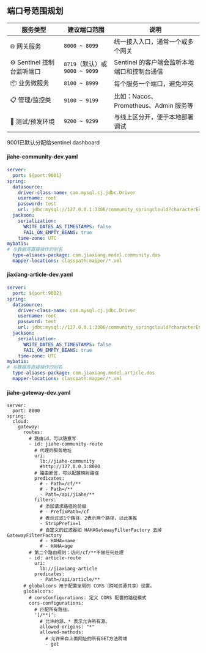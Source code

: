 ##  端口号范围规划

| 服务类型                  | 建议端口范围                   | 说明                                        |
| ------------------------- | ------------------------------ | ------------------------------------------- |
| 🌐 网关服务                | `8000 ~ 8099`                  | 统一接入入口，通常一个或多个网关            |
| ⚙️ Sentinel 控制台监听端口 | `8719`（默认）或 `9000 ~ 9099` | Sentinel 的客户端会监听本地端口和控制台通信 |
| 📦 业务微服务              | `8100 ~ 8999`                  | 每个服务一个端口，避免冲突                  |
| 📋 管理/监控类             | `9100 ~ 9199`                  | 比如：Nacos、Prometheus、Admin 服务等       |
| 🧪 测试/预发环境           | `9200 ~ 9299`                  | 与线上区分开，便于本地部署调试              |

9001已默认分配给sentinel dashboard

#### jiahe-community-dev.yaml

```yaml
server:
  port: ${port:9001}
spring:
  datasource:
    driver-class-name: com.mysql.cj.jdbc.Driver
    username: root
    password: test
    url: jdbc:mysql://127.0.0.1:3306/community_springclould?characterEncoding=utf-8&useSSL=false
  jackson:
    serialization:
      WRITE_DATES_AS_TIMESTAMPS: false
      FAIL_ON_EMPTY_BEANS: true
    time-zone: UTC
mybatis:
# 与数据库直接操作的别名
  type-aliases-package: com.jiaxiang.model.community.dos
  mapper-locations: classpath:mapper/*.xml

```
#### jiaxiang-article-dev.yaml

```yaml
server:
  port: ${port:9002}
spring:
  datasource:
    driver-class-name: com.mysql.cj.jdbc.Driver
    username: root
    password: test
    url: jdbc:mysql://127.0.0.1:3306/community_springclould?characterEncoding=utf-8&useSSL=false
  jackson:
    serialization:
      WRITE_DATES_AS_TIMESTAMPS: false
      FAIL_ON_EMPTY_BEANS: true
    time-zone: UTC
mybatis:
# 与数据库直接操作的别名
  type-aliases-package: com.jiaxiang.model.article.dos
  mapper-locations: classpath:mapper/*.xml
```

#### jiahe-gateway-dev.yaml

```
server:
  port: 8000
spring:
  cloud:
    gateway:
      routes:
        # 路由id，可以随意写
        - id: jiahe-community-route
          # 代理的服务地址
          uri:
            lb://jiahe-community
            #http://127.0.0.1:8080
          # 路由断言，可以配置映射路径
          predicates:
            # - Path=/cf/**
            # - Path=/**
            - Path=/api/jiahe/**
          filters:
            # 添加请求路径的前缀
            # - PrefixPath=/cf
            # 表示过滤1个路径，2表示两个路径，以此类推
            - StripPrefix=1
            # 自定义的过滤器如 HAHAGatewayFilterFactory 去掉 GatewayFilterFactory
            # - HAHA=name
            # - HAHA=age
        # 第二个路由规则：访问/cf/**不做任何处理
        - id: article-route
          uri:
            lb://jiaxiang-article
          predicates:
            - Path=/api/article/**
      # globalcors 用于配置全局的 CORS（跨域资源共享）设置。
      globalcors:
        # corsConfigurations: 定义 CORS 配置的路径模式
        cors-configurations:
          # 匹配所有路径。
          '[/**]':
            # 允许的源，* 表示允许所有源。
            allowed-origins: "*"
            allowed-methods:
              # 允许来自上面网址的所有GET方法跨域
              - get
```


